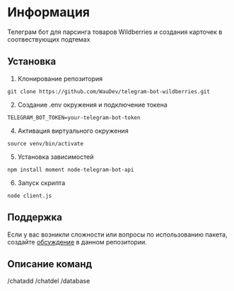# Информация
Телеграм бот для парсинга товаров Wildberries и создания карточек в соотвествующих подтемах <!-- описание репозитория -->

<!--Установка-->
## Установка 

1. Клонирование репозитория 

```git clone https://github.com/WauDev/telegram-bot-wildberries.git```

2. Создание .env окружения и подключение токена

```TELEGRAM_BOT_TOKEN=your-telegram-bot-token```

4. Активация виртуального окружения

```source venv/bin/activate```

5. Установка зависимостей

```npm install moment node-telegram-bot-api```

6. Запуск скрипта

```node client.js```

[Релизы бота]: https://github.com/WauDev/Oxygen/releases

<!--Поддержка-->
## Поддержка
Если у вас возникли сложности или вопросы по использованию пакета, создайте 
[обсуждение](https://github.com/WauDev/telegram-bot-wildberries/issues/new/choose) в данном репозитории.


<!--описание команд-->
## Описание команд
 /chatadd
 /chatdel
 /database
